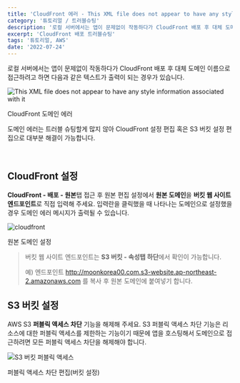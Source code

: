 ```yaml
---
title: 'CloudFront 에러 - This XML file does not appear to have any style information associated with it'
category: '튜토리얼 / 트러블슈팅'
description: '로컬 서버에서는 앱이 문제없이 작동하다가 CloudFront 배포 후 대체 도메인 이름으로 접근하려고 하면 다음과 같은 텍스트가 출력이 되는 경우가 있습니다.'
excerpt: 'CloudFront 배포 트러블슈팅'
tags: '튜토리얼, AWS'
date: '2022-07-24'
---
```


로컬 서버에서는 앱이 문제없이 작동하다가 CloudFront 배포 후 대체 도메인 이름으로 접근하려고 하면 다음과 같은 텍스트가 출력이 되는 경우가 있습니다.

<div style="max-width:550px; margin: auto">

![This XML file does not appear to have any style information associated with it](/assets/markdown-image/Tutorial-AWS-cloudfront-도메인-에러/cloudfront_edit.png)

</div>

<span>CloudFront 도메인 에러</span>

도메인 에러는 트러블 슈팅할게 많지 않아 CloudFront 설정 편집 혹은 S3 버킷 설정 편집으로 대부분 해결이 가능합니다.

</br>

## CloudFront 설정

**CloudFront - 배포 - 원본**탭 접근 후 원본 편집 설정에서 **원본 도메인**을 **버킷 웹 사이트 엔드포인트**로 직접 입력해 주세요. 입력란을 클릭했을 때 나타나는 도메인으로 설정했을 경우 도메인 에러 메시지가 출력될 수 있습니다.

<div style="max-width:600px; margin: auto">

![cloudfront](/assets/markdown-image/Tutorial-AWS-cloudfront-도메인-에러/cloudfront_error.png)

</div>

<span>원본 도메인 설정</span>

> 버킷 웹 사이트 엔드포인트는 **S3 버킷 - 속성탭 하단**에서 확인이 가능합니다.
>
> 예) 엔드포인트 http://moonkorea00.com.s3-website.ap-northeast-2.amazonaws.com 를 복사 후 원본 도메인에 붙여넣기 합니다.

## S3 버킷 설정

AWS S3 **퍼블릭 액세스 차단** 기능을 해제해 주세요. S3 퍼블릭 액세스 차단 기능은 리소스에 대한 퍼블릭 액세스를 제한하는 기능이기 때문에 앱을 호스팅해서 도메인으로 접근하려면 모든 퍼블릭 액세스 차단을 해제해야 합니다.

<div style="max-width:550px; margin: auto">

![S3 버킷 퍼블릭 액세스](/assets/markdown-image/Tutorial-AWS-cloudfront-도메인-에러/S3_public_access.png)

</div>

<span>퍼블릭 액세스 차단 편집(버킷 설정)</span>
